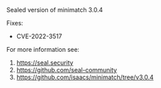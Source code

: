 Sealed version of minimatch 3.0.4

Fixes:
- CVE-2022-3517

For more information see:
  1. https://seal.security
  2. https://github.com/seal-community
  3. https://github.com/isaacs/minimatch/tree/v3.0.4
